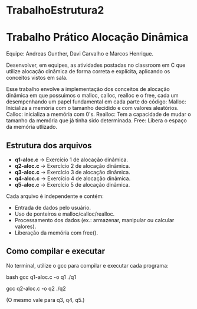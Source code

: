 # TrabalhoEstrutura2

# Trabalho Prático Alocação Dinâmica
Equipe: Andreas Gunther, Davi Carvalho e Marcos Henrique.

Desenvolver, em equipes, as atividades postadas no classroom em C que utilize alocação dinâmica de forma correta e explícita, aplicando os conceitos vistos em sala.

Esse trabalho envolve a implementação dos conceitos de alocação dinâmica em que possuimos o malloc, calloc, realloc e o free, cada um desempenhando um papel fundamental em cada parte do código:
Malloc: Inicializa a memória com o tamanho decidido e com valores aleatórios.
Calloc: inicializa a memória com 0's.
Realloc: Tem a capacidade de mudar o tamanho da memória que já tinha sido determinada.
Free: Libera o espaço da memória utlizado.

## Estrutura dos arquivos

* **q1-aloc.c** → Exercício 1 de alocação dinâmica.
* **q2-aloc.c** → Exercício 2 de alocação dinâmica.
* **q3-aloc.c** → Exercício 3 de alocação dinâmica.
* **q4-aloc.c** → Exercício 4 de alocação dinâmica.
* **q5-aloc.c** → Exercício 5 de alocação dinâmica.

Cada arquivo é independente e contém:

* Entrada de dados pelo usuário.
* Uso de ponteiros e malloc/calloc/realloc.
* Processamento dos dados (ex.: armazenar, manipular ou calcular valores).
* Liberação da memória com free().

## Como compilar e executar

No terminal, utilize o gcc para compilar e executar cada programa:

bash
gcc q1-aloc.c -o q1
./q1

gcc q2-aloc.c -o q2
./q2


(O mesmo vale para q3, q4, q5.)

